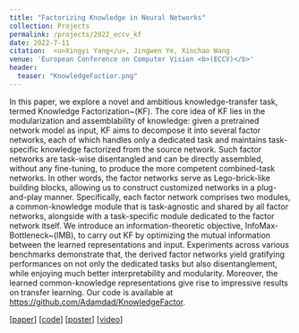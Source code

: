 ```yaml
---
title: "Factorizing Knowledge in Neural Networks"
collection: Projects
permalink: /projects/2022_eccv_kf
date: 2022-7-11
citation:  <u>Xingyi Yang</u>, Jingwen Ye, Xinchao Wang
venue: 'European Conference on Computer Vision <b>(ECCV)</b>'
header:
  teaser: "KnowledgeFactior.png"
---
```


In this paper, we explore a novel and ambitious knowledge-transfer task, termed Knowledge Factorization~(KF). The core idea of KF lies in the modularization and assemblability of knowledge: given a pretrained network model as input, KF aims to decompose it into several factor networks, each of which handles only a dedicated task and maintains task-specific knowledge factorized from the source network. Such factor networks are task-wise disentangled and can be directly assembled, without any fine-tuning, to produce the more competent combined-task networks.  In other words, the factor networks serve as Lego-brick-like building blocks, allowing us to construct customized networks in a plug-and-play manner.  Specifically, each factor network comprises two modules, a common-knowledge module that is task-agnostic and shared by all factor networks, alongside with a task-specific module dedicated to the factor network itself. We introduce an information-theoretic objective, InfoMax-Bottleneck~(IMB), to carry out KF by optimizing the mutual information between the learned representations and input. Experiments across various benchmarks demonstrate that, the derived factor networks yield gratifying performances on not only the dedicated tasks but also disentanglement, while enjoying much better interpretability and modularity. Moreover, the learned common-knowledge representations give rise to impressive results on transfer learning. Our code is available at https://github.com/Adamdad/KnowledgeFactor.

[[paper](https://arxiv.org/abs/2207.03337)]  [[code](https://github.com/Adamdad/KnowledgeFactor)] [[poster](https://drive.google.com/file/d/1EhwjnlxXOuWHXbkX5OHPTl2fXGkaTREl/view)] [[video](https://drive.google.com/file/d/1pGdn1Vy0R4WvK0xSsPCrhXi3OukFXLUd/view?usp=sharing)]
